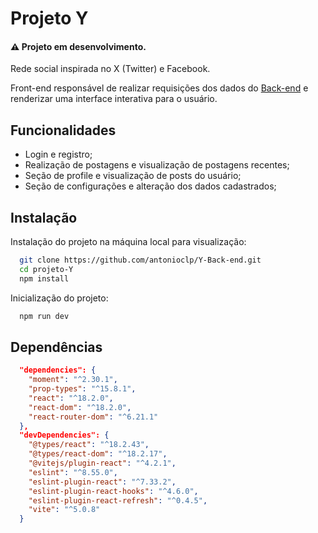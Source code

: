  
# Projeto Y
####  ⚠️ Projeto em desenvolvimento.

Rede social inspirada no X (Twitter) e Facebook.

Front-end responsável de realizar requisições dos dados do [Back-end](https://github.com/antonioclp/Y-Back-end) e renderizar uma interface interativa para o usuário.





## Funcionalidades

- Login e registro;
- Realização de postagens e visualização de postagens recentes;
- Seção de profile e visualização de posts do usuário;
- Seção de configurações e alteração dos dados cadastrados;





## Instalação

Instalação do projeto na máquina local para visualização:

```bash
  git clone https://github.com/antonioclp/Y-Back-end.git
  cd projeto-Y
  npm install
```

Inicialização do projeto:

```bash
  npm run dev
```
## Dependências

```json
  "dependencies": {
    "moment": "^2.30.1",
    "prop-types": "^15.8.1",
    "react": "^18.2.0",
    "react-dom": "^18.2.0",
    "react-router-dom": "^6.21.1"
  },
  "devDependencies": {
    "@types/react": "^18.2.43",
    "@types/react-dom": "^18.2.17",
    "@vitejs/plugin-react": "^4.2.1",
    "eslint": "^8.55.0",
    "eslint-plugin-react": "^7.33.2",
    "eslint-plugin-react-hooks": "^4.6.0",
    "eslint-plugin-react-refresh": "^0.4.5",
    "vite": "^5.0.8"
  }
```